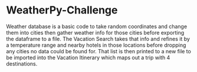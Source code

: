 # WeatherPy-Challenge
Weather database is a basic code to take random coordinates and change them into cities then gather weather info for those cities before exporting the dataframe to a file. The Vacation Search takes that info and refines it by a temperature range and nearby hotels in those locations before dropping any cities no data could be found for. That list is then printed to a new file to be imported into the Vacation Itinerary which maps out a trip with 4 destinations.
